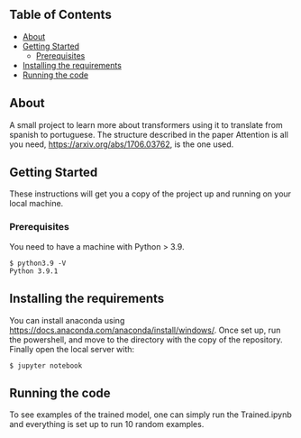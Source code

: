 
## Table of Contents

+ [About](#about)
+ [Getting Started](#getting_started)
    + [Prerequisites](#prerequisites)
+ [Installing the requirements](#installing)
+ [Running the code](#run_locally)

## About <a name = "about"></a>

A small project to learn more about transformers using it to translate from spanish to portuguese.
The structure described in the paper Attention is all you need, https://arxiv.org/abs/1706.03762, is the one used.
## Getting Started <a name = "getting_started"></a>

These instructions will get you a copy of the project up and running on your local machine.

### Prerequisites <a name = "prerequisites"></a>

You need to have a machine with Python > 3.9.

```ShellSession
$ python3.9 -V
Python 3.9.1
```

## Installing the requirements <a name = "installing"></a>

You can install anaconda using https://docs.anaconda.com/anaconda/install/windows/.
Once set up, run the powershell, and move to the directory with the copy of the repository. Finally open the local server with:

```ShellSession
$ jupyter notebook
```
## Running the code <a name = "run_locally"></a>

To see examples of the trained model, one can simply run the Trained.ipynb and everything is set up to run 10 random examples.

